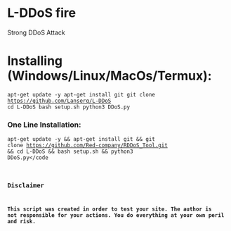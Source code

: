 # L-DDoS fire
Strong DDoS Attack
# Installing (Windows/Linux/MacOs/Termux):
<code>apt-get update -y
 apt-get install git
 git clone https://github.com/Lanserq/L-DDoS
 cd L-DDoS
 bash setup.sh
 python3 DDoS.py</code>
### One Line Installation:
<code>apt-get update -y && apt-get install git && git clone https://github.com/Red-company/RDDoS_Tool.git && cd L-DDoS && bash setup.sh && python3 DDoS.py</code
### Disclaimer
<b>This script was created in order to test your site.
The author is not responsible for your actions.
You do everything at your own peril and risk.</b>
